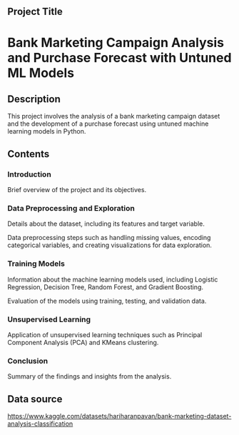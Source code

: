 ## Project Title

# Bank Marketing Campaign Analysis and Purchase Forecast with Untuned ML Models

## Description

This project involves the analysis of a bank marketing campaign dataset and the development of a purchase forecast using untuned machine learning models in Python.

## Contents

### Introduction

Brief overview of the project and its objectives.

### Data Preprocessing and Exploration

Details about the dataset, including its features and target variable.

Data preprocessing steps such as handling missing values, encoding categorical variables, and creating visualizations for data exploration.

### Training Models

Information about the machine learning models used, including Logistic Regression, Decision Tree, Random Forest, and Gradient Boosting.

Evaluation of the models using training, testing, and validation data.

### Unsupervised Learning

Application of unsupervised learning techniques such as Principal Component Analysis (PCA) and KMeans clustering.

### Conclusion

Summary of the findings and insights from the analysis.

## Data source

https://www.kaggle.com/datasets/hariharanpavan/bank-marketing-dataset-analysis-classification
